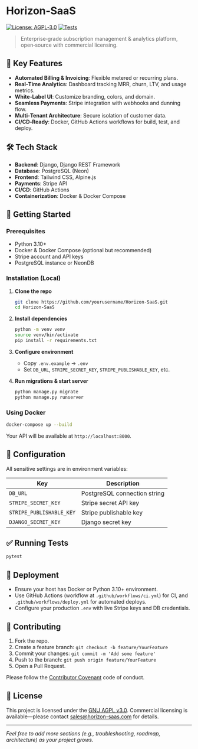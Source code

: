 # Horizon‑SaaS

[![License: AGPL‑3.0](https://img.shields.io/badge/License-AGPL%20v3-blue.svg)](LICENSE)
[![Tests](https://img.shields.io/github/actions/workflow/status/yourusername/Horizon-SaaS/ci.yml?branch=main)](https://github.com/yourusername/Horizon-SaaS/actions)

> Enterprise‑grade subscription management & analytics platform, open‑source with commercial licensing.

## 🚀 Key Features

- **Automated Billing & Invoicing**: Flexible metered or recurring plans.
- **Real‑Time Analytics**: Dashboard tracking MRR, churn, LTV, and usage metrics.
- **White‑Label UI**: Customize branding, colors, and domain.
- **Seamless Payments**: Stripe integration with webhooks and dunning flow.
- **Multi‑Tenant Architecture**: Secure isolation of customer data.
- **CI/CD‑Ready**: Docker, GitHub Actions workflows for build, test, and deploy.

## 🛠️ Tech Stack

- **Backend**: Django, Django REST Framework
- **Database**: PostgreSQL (Neon)
- **Frontend**: Tailwind CSS, Alpine.js
- **Payments**: Stripe API
- **CI/CD**: GitHub Actions
- **Containerization**: Docker & Docker Compose

## 🏁 Getting Started

### Prerequisites

- Python 3.10+
- Docker & Docker Compose (optional but recommended)
- Stripe account and API keys
- PostgreSQL instance or NeonDB

### Installation (Local)

1. **Clone the repo**
   ```bash
   git clone https://github.com/yourusername/Horizon-SaaS.git
   cd Horizon-SaaS
   ```
2. **Install dependencies**
   ```bash
   python -m venv venv
   source venv/bin/activate
   pip install -r requirements.txt
   ```
3. **Configure environment**
   - Copy `.env.example` → `.env`
   - Set `DB_URL`, `STRIPE_SECRET_KEY`, `STRIPE_PUBLISHABLE_KEY`, etc.

4. **Run migrations & start server**
   ```bash
   python manage.py migrate
   python manage.py runserver
   ```

### Using Docker

```bash
docker-compose up --build
```
Your API will be available at `http://localhost:8000`.

## 🔧 Configuration

All sensitive settings are in environment variables:

| Key                       | Description                       |
| ------------------------- | --------------------------------- |
| `DB_URL`                  | PostgreSQL connection string      |
| `STRIPE_SECRET_KEY`       | Stripe secret API key             |
| `STRIPE_PUBLISHABLE_KEY`  | Stripe publishable key            |
| `DJANGO_SECRET_KEY`       | Django secret key                 |

## ✅ Running Tests

```bash
pytest
```

## 🚢 Deployment

- Ensure your host has Docker or Python 3.10+ environment.
- Use GitHub Actions (workflow at `.github/workflows/ci.yml`) for CI, and `.github/workflows/deploy.yml` for automated deploys.
- Configure your production `.env` with live Stripe keys and DB credentials.

## 🤝 Contributing

1. Fork the repo.
2. Create a feature branch: `git checkout -b feature/YourFeature`
3. Commit your changes: `git commit -m 'Add some feature'`
4. Push to the branch: `git push origin feature/YourFeature`
5. Open a Pull Request.

Please follow the [Contributor Covenant](https://www.contributor-covenant.org/) code of conduct.

## 📜 License

This project is licensed under the [GNU AGPL v3.0](LICENSE). Commercial licensing is available—please contact sales@horizon-saas.com for details.

---

*Feel free to add more sections (e.g., troubleshooting, roadmap, architecture) as your project grows.*

